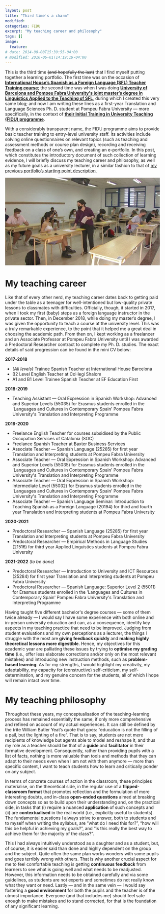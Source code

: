```yaml
---
layout: post
title: "Third time's a charm"
modified:
categories: FIDU
excerpt: "My teaching career and philosophy"
tags: []
image:
  feature:
# date: 2014-08-08T15:39:55-04:00
# modified: 2016-06-01T14:19:19-04:00
---
```


This is the third time <strike>(and hopefully the last)</strike> that I find myself putting together a learning portfolio. The first time was on the occasion of <a href="https://ihworld.com/teach/become-a-language-teacher/formación-de-profesores-de-español/" target="_blank">**International House’s Spanish as a Foreign Language (SFL) Teacher Training course**</a>; the second time was when I was doing <a href="https://www.ub.edu/portal/web/educacion/masteres-universitarios/-/ensenyament/detallEnsenyament/1060507" target="_blank">**University of Barcelona and Pompeu Fabra University's joint master’s degree in Linguistics Applied to the Teaching of SFL**</a>, during which I created this very same blog; and now I am writing these lines as a first-year Translation and Language Sciences Ph. D. student at Pompeu Fabra University — more specifically, in the context of <a href="https://www.upf.edu/web/clik/formacio-inicial" target="_blank">**their Initial Training in University Teaching (FIDU) programme**</a>.

With a considerably transparent name, the FIDU programme aims to provide basic teacher training to entry-level university staff. Its activities include solving online questionnaires on relevant topics (such as teaching and assessment methods or course plan design), recording and receiving feedback on a class of one’s own, and creating an e-portfolio. In this post, which constitutes the introductory document of such collection of learning evidence, I will briefly discuss my teaching career and philosophy, as well as my future goals as a university lecturer, in a similar fashion to that of <a href="https://immalopez.github.io/blog/punto-de-partida/" target="_blank">my previous portfolio’s starting point description</a>.

![PAU](/images/IMG_5595.jpg)

# My teaching career

Like that of every other nerd, my teaching career dates back to getting paid under the table as a teenager for well-intentioned but low-quality private lessons to classmates with difficulties. Officially, though, it started in 2017, when I took my first (baby) steps as a foreign language instructor in the private sector. Then, in December 2018, while doing my master’s degree, I was given the opportunity to teach a course at the university level. This was a truly remarkable experience, to the point that it helped me a great deal in choosing the academic path. From then on, I kept working as a freelancer and an Associate Professor at Pompeu Fabra University until I was awarded a Predoctoral Researcher contract to complete my Ph. D. studies. The exact details of said progression can be found in the mini CV below: 

**2017-2018**
* _(All levels)_ Trainee Spanish Teacher at International House Barcelona
* B2 Level English Teacher at Col·legi Shalom
* A1 and B1 Level Trainee Spanish Teacher at EF Education First

**2018-2019**
* Teaching Assistant — Oral Expression in Spanish Workshop: Advanced and Superior Levels (55035) for Erasmus students enrolled in the 'Languages and Cultures in Contemporary Spain' Pompeu Fabra University's Translation and Interpreting Programme

**2019-2020**
* Freelance English Teacher for courses subsidised by the Public Occupation Services of Catalonia (SOC)
* Freelance Spanish Teacher at Baxter Business Services
* Associate Teacher — Spanish Language (25285) for first year Translation and Interpreting students at Pompeu Fabra University
* Associate Teacher — Oral Expression in Spanish Workshop: Advanced and Superior Levels (55035) for Erasmus students enrolled in the 'Languages and Cultures in Contemporary Spain' Pompeu Fabra University's Translation and Interpreting Programme
* Associate Teacher — Oral Expression in Spanish Workshop: Intermediate Level (55032) for Erasmus students enrolled in the 'Languages and Cultures in Contemporary Spain' Pompeu Fabra University's Translation and Interpreting Programme
* Associate Teacher — Spanish Language Seminar: Introduction to Teaching Spanish as a Foreign Language (20194) for third and fourth year Translation and Interpreting students at Pompeu Fabra University

**2020-2021**
* Predoctoral Researcher — Spanish Language (25285) for first year Translation and Interpreting students at Pompeu Fabra University
* Predoctoral Researcher — Empirical Methods in Language Studies (21516) for third year Applied Linguistics students at Pompeu Fabra University

**2021-2022** _(to be done)_
* Predoctoral Researcher — Introduction to University and ICT Resources (25284) for first year Translation and Interpreting students at Pompeu Fabra University
* Predoctoral Researcher — Spanish Language: Superior Level 2 (55011) for Erasmus students enrolled in the 'Languages and Cultures in Contemporary Spain' Pompeu Fabra University's Translation and Interpreting Programme

Having taught five different bachelor's degree courses — some of them twice already — I would say I have some experience with both online and in-person university education and can, as a consequence, identify key aspects in my teaching practice that need to be improved. Judging from student evaluations and my own perceptions as a lecturer, the things I struggle with the most are **giving feedback quickly** and **making highly theoretical lessons more digestible**. Hence, my objectives for this academic year are palliating these issues by trying to **optimise my grading time** (i.e., offer less elaborate corrections and/or only on the most relevant mistakes) and introducing new instruction methods, such as **problem-based learning**. As for my strengths, I would highlight my creativity, my adaptability, my capacity for (constructive) self-criticism, my self-determination, and my genuine concern for the students, all of which I hope will remain intact over time.

# My teaching philosophy

Throughout these years, my conceptualisation of the teaching-learning process has remained essentially the same, if only more comprehensive and refined on account of my actual experiences. It can still be defined by the trite William Butler Yeat’s quote that goes: “education is not the filling of a pail, but the lighting of a fire”. That is to say, students are not mere recipients of knowledge but agents able to model and reshape it, and thus my role as a teacher should be that of a **guide** and **facilitator** in their formative development. Consequently, rather than providing pupils with a list of facts, nothing is more valuable than tools and methods that they can adapt to their needs even when I am not with them anymore — more than specific content, I want to teach students how to learn and critically ponder on any subject.

In terms of concrete courses of action in the classroom, these principles materialise, on the theoretical side, in the regular use of a **flipped-classroom format** that promotes reflection and the formulation of more interesting doubts, and in-class **open-ended questions** aimed at breaking down concepts so as to build upon their understanding and, on the practical side, in tasks that (i) require a nuanced **application** of such concepts and (ii) are **contextualised** in the real world (i.e., explicitly useful to students). The fundamental questions I always strive to answer, both to students and to myself when writing the syllabus, are “what do I need this for?”, “how will this be helpful in achieving my goals?”, and “is this really the best way to achieve them for the majority of the class?”.

This I had always intuitively understood as a daughter and as a student, but, of course, it is easier said than done and highly dependent on the group and the subject. Quite often the same plan works wonders with some pupils and goes terribly wrong with others. That is why another crucial aspect for me to feel comfortable teaching is getting **continuous feedback** from learners to see what is going well and what needs to be readjusted. However, this information needs to be obtained carefully and via some guidelines, as students are not experts and sometimes do not really know what they want or need. Lastly — and in the same vein — I would say fostering a **good environment** for both the pupils and the teacher is of the utmost importance. Everyone (and that includes me) should feel safe enough to make mistakes and to stand corrected, for that is the foundation of any significant learning.
